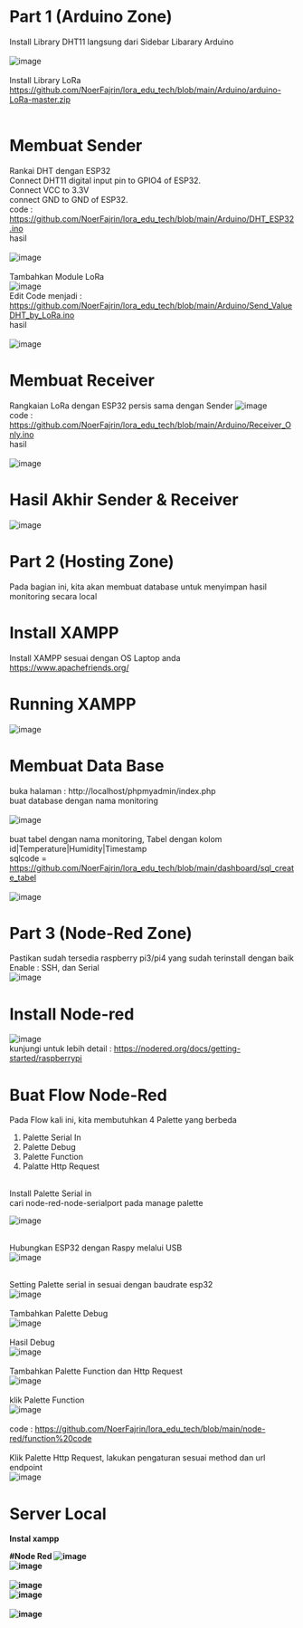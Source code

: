 # Part 1 (Arduino Zone)
Install Library DHT11 langsung dari Sidebar Libarary Arduino <br><br>
![image](https://github.com/NoerFajrin/lora_edu_tech/assets/71316603/31a511e1-4aea-4e7b-9471-c3869055125b)
<br><br>
Install Library LoRa
<br>
https://github.com/NoerFajrin/lora_edu_tech/blob/main/Arduino/arduino-LoRa-master.zip
<br><br>
# Membuat Sender
Rankai DHT dengan ESP32
<br>
Connect DHT11 digital input pin to GPIO4 of ESP32. <br>
Connect  VCC to 3.3V <br>
connect  GND to GND of ESP32.<br>
code : https://github.com/NoerFajrin/lora_edu_tech/blob/main/Arduino/DHT_ESP32.ino <br>
hasil <br><br>
![image](https://github.com/NoerFajrin/lora_edu_tech/assets/71316603/25895847-bcb8-425b-9350-2cce395ac2d4) <br><br>
Tambahkan Module LoRa <br>
![image](https://github.com/NoerFajrin/lora_edu_tech/assets/71316603/7811a875-7fab-4f28-86af-e4524af473da) <br>
Edit Code menjadi : https://github.com/NoerFajrin/lora_edu_tech/blob/main/Arduino/Send_ValueDHT_by_LoRa.ino <br>
hasil <br><br>
![image](https://github.com/NoerFajrin/lora_edu_tech/assets/71316603/4e858f70-42b1-4af8-b960-eecd611d7c82) <br>
# Membuat Receiver
Rangkaian LoRa dengan ESP32 persis sama dengan Sender
![image](https://github.com/NoerFajrin/lora_edu_tech/assets/71316603/7811a875-7fab-4f28-86af-e4524af473da) <br>
code : https://github.com/NoerFajrin/lora_edu_tech/blob/main/Arduino/Receiver_Only.ino <br>
hasil <br><br>
![image](https://github.com/NoerFajrin/lora_edu_tech/assets/71316603/5d43568f-6db3-4230-a279-cf69f7efb6be) <br>
# Hasil Akhir Sender & Receiver 
![image](https://github.com/NoerFajrin/lora_edu_tech/assets/71316603/0fc5aa75-06d6-47d0-b7a6-121469c1296a) <br>
# Part 2 (Hosting Zone)
Pada bagian ini, kita akan membuat database untuk menyimpan hasil monitoring secara local
# Install XAMPP
Install XAMPP sesuai dengan OS Laptop anda https://www.apachefriends.org/
# Running XAMPP
![image](https://github.com/NoerFajrin/lora_edu_tech/assets/71316603/fd0e33c2-de8f-4bd0-a23f-714cee00551e)
# Membuat Data Base
buka halaman : http://localhost/phpmyadmin/index.php <br>
buat database dengan nama monitoring <br><br>
![image](https://github.com/NoerFajrin/lora_edu_tech/assets/71316603/8610e951-bc7b-432b-852b-843401666953) <br> <br>
buat tabel dengan nama monitoring, Tabel dengan kolom id|Temperature|Humidity|Timestamp <br> 
sqlcode = https://github.com/NoerFajrin/lora_edu_tech/blob/main/dashboard/sql_create_tabel<br><br>
![image](https://github.com/NoerFajrin/lora_edu_tech/assets/71316603/e892c3e6-a5e0-4ddb-8787-8c8f7f1af9f3) <br>
# Part 3 (Node-Red Zone)
Pastikan sudah tersedia raspberry pi3/pi4 yang sudah terinstall dengan baik<br>
Enable : SSH, dan Serial <br>
![image](https://github.com/NoerFajrin/lora_edu_tech/assets/71316603/5f09579d-299e-4f76-b407-17d22eed7eac)<br>
# Install Node-red
![image](https://github.com/NoerFajrin/lora_edu_tech/assets/71316603/d50d5361-cba3-4bde-9210-fb4b4f199a1a) <br>
kunjungi untuk lebih detail : https://nodered.org/docs/getting-started/raspberrypi <br>
# Buat Flow Node-Red 
Pada Flow kali ini, kita membutuhkan 4 Palette yang berbeda<br>
1. Palette Serial In
2. Palette Debug
3. Palette Function
4. Palatte Http Request

<br>
Install Palette Serial in <br>
cari node-red-node-serialport pada manage palette <br>

![image](https://github.com/NoerFajrin/lora_edu_tech/assets/71316603/41f517b6-c667-472b-9b66-3c2173b17476) <br><br>

Hubungkan ESP32 dengan Raspy melalui USB <br>
![image](https://github.com/NoerFajrin/lora_edu_tech/assets/71316603/0c036d4d-8471-401e-a294-f819606c7632) <br><br>

Setting Palette serial in sesuai dengan baudrate esp32 <br>
![image](https://github.com/NoerFajrin/lora_edu_tech/assets/71316603/d6742f62-f45c-4570-844a-ac1dc2581642) <br><br>
Tambahkan Palette Debug <br>
![image](https://github.com/NoerFajrin/lora_edu_tech/assets/71316603/e541747f-5358-46ab-98bb-69a477562ead)<br><br>
Hasil Debug <br>
![image](https://github.com/NoerFajrin/lora_edu_tech/assets/71316603/ec5167e6-0bc3-48e6-8fe7-6b9969ad1316) <br><br>
Tambahkan Palette Function dan Http Request <br>
![image](https://github.com/NoerFajrin/lora_edu_tech/assets/71316603/313912f7-cb92-41af-b193-54208d0b1c1f) <br><br>
klik Palette Function <br>
![image](https://github.com/NoerFajrin/lora_edu_tech/assets/71316603/a4cbde27-15a2-4c89-ba08-a505712623e5) <br><br>
code : https://github.com/NoerFajrin/lora_edu_tech/blob/main/node-red/function%20code <br><br>
Klik Palette Http Request, lakukan pengaturan sesuai method dan url endpoint<br>
![image](https://github.com/NoerFajrin/lora_edu_tech/assets/71316603/5c56f433-2479-477e-8ee7-605e2f34ca71)<br><b>











# Server Local
Instal xampp




#Node Red
![image](https://github.com/NoerFajrin/lora_edu_tech/assets/71316603/980c6a88-9a42-4394-92b9-084468980b28)
<br>
![image](https://github.com/NoerFajrin/lora_edu_tech/assets/71316603/a0323cd9-5c2c-4814-8764-b53b9dfb66ee)
<br>
<br>
![image](https://github.com/NoerFajrin/lora_edu_tech/assets/71316603/27be7691-454f-4581-9603-db3cb838a175)
<br>
![image](https://github.com/NoerFajrin/lora_edu_tech/assets/71316603/c25dc9bb-ae3b-4622-b2a6-91098e9fcea7)
<br>
<br>
![image](https://github.com/NoerFajrin/lora_edu_tech/assets/71316603/99cc9c8b-2b82-419e-b949-3d8a8be2aa7d)






